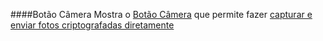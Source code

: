 ####Botão Câmera
Mostra o [Botão Câmera](/buttons#button_camera) que permite fazer [capturar e enviar fotos criptografadas diretamente](/encrypting-images)

